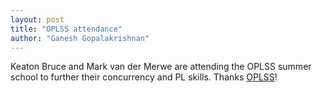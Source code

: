 ```yaml
---
layout: post
title: "OPLSS attendance"
author: "Ganesh Gopalakrishnan"
---
```


Keaton Bruce and Mark van der Merwe are attending the OPLSS summer school
to further their concurrency and PL skills. Thanks [OPLSS](https://www.cs.uoregon.edu/research/summerschool/archives.html)!



   
